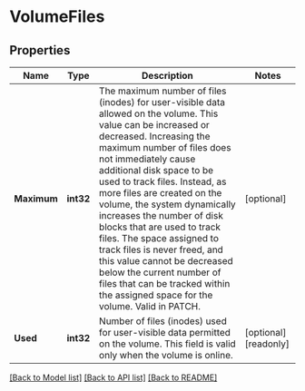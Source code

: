 # VolumeFiles

## Properties

Name | Type | Description | Notes
------------ | ------------- | ------------- | -------------
**Maximum** | **int32** | The maximum number of files (inodes) for user-visible data allowed on the volume. This value can be increased or decreased. Increasing the maximum number of files does not immediately cause additional disk space to be used to track files. Instead, as more files are created on the volume, the system dynamically increases the number of disk blocks that are used to track files. The space assigned to track files is never freed, and this value cannot be decreased below the current number of files that can be tracked within the assigned space for the volume. Valid in PATCH. | [optional] 
**Used** | **int32** | Number of files (inodes) used for user-visible data permitted on the volume. This field is valid only when the volume is online. | [optional] [readonly] 

[[Back to Model list]](../README.md#documentation-for-models) [[Back to API list]](../README.md#documentation-for-api-endpoints) [[Back to README]](../README.md)


